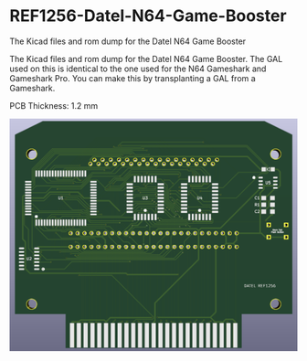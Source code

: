# REF1256-Datel-N64-Game-Booster
The Kicad files and rom dump for the Datel N64 Game Booster

The Kicad files and rom dump for the Datel N64 Game Booster. The GAL used on this is identical to the one used for the N64 Gameshark and Gameshark Pro. You can make this by transplanting a GAL from a Gameshark.

PCB Thickness: 1.2 mm

![image](https://github.com/RWeick/REF1256-Datel-N64-Game-Booster/blob/main/REF1256.png)
